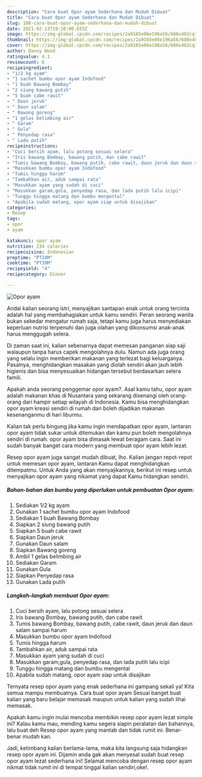 ```yaml
---
description: "Cara buat Opor ayam Sederhana dan Mudah Dibuat"
title: "Cara buat Opor ayam Sederhana dan Mudah Dibuat"
slug: 108-cara-buat-opor-ayam-sederhana-dan-mudah-dibuat
date: 2021-02-13T19:10:00.655Z
image: https://img-global.cpcdn.com/recipes/2a9165e06e196a56/680x482cq70/opor-ayam-foto-resep-utama.jpg
thumbnail: https://img-global.cpcdn.com/recipes/2a9165e06e196a56/680x482cq70/opor-ayam-foto-resep-utama.jpg
cover: https://img-global.cpcdn.com/recipes/2a9165e06e196a56/680x482cq70/opor-ayam-foto-resep-utama.jpg
author: Danny Wood
ratingvalue: 4.1
reviewcount: 6
recipeingredient:
- "1/2 kg ayam"
- "1 sachet bumbu opor ayam Indofood"
- "1 buah Bawang Bombay"
- "2 siung bawang putih"
- "5 buah cabe rawit"
- " Daun jeruk"
- " Daun salam"
- " Bawang goreng"
- "1 gelas belimbing air"
- " Garam"
- " Gula"
- " Penyedap rasa"
- " Lada putih"
recipeinstructions:
- "Cuci bersih ayam, lalu potong sesuai selera"
- "Iris bawang Bombay, bawang putih, dan cabe rawit"
- "Tumis bawang Bombay, bawang putih, cabe rawit, daun jeruk dan daun salam sampai harum"
- "Masukkan bumbu opor ayam Indofood"
- "Tumis hingga harum"
- "Tambahkan air, aduk sampai rata"
- "Masukkan ayam yang sudah di cuci"
- "Masukkan garam,gula, penyedap rasa, dan lada putih lalu icipi"
- "Tunggu hingga matang dan bumbu mengental"
- "Apabila sudah matang, opor ayam siap untuk disajikan"
categories:
- Resep
tags:
- opor
- ayam

katakunci: opor ayam 
nutrition: 234 calories
recipecuisine: Indonesian
preptime: "PT24M"
cooktime: "PT39M"
recipeyield: "4"
recipecategory: Dinner

---
```



![Opor ayam](https://img-global.cpcdn.com/recipes/2a9165e06e196a56/680x482cq70/opor-ayam-foto-resep-utama.jpg)

Andai kalian seorang istri, menyajikan santapan enak untuk orang tercinta adalah hal yang membahagiakan untuk kamu sendiri. Peran seorang  wanita bukan sekedar mengatur rumah saja, tetapi kamu juga harus menyediakan keperluan nutrisi terpenuhi dan juga olahan yang dikonsumsi anak-anak harus menggugah selera.

Di zaman  saat ini, kalian sebenarnya dapat memesan panganan siap saji walaupun tanpa harus capek mengolahnya dulu. Namun ada juga orang yang selalu ingin memberikan makanan yang terlezat bagi keluarganya. Pasalnya, menghidangkan masakan yang diolah sendiri akan jauh lebih higienis dan bisa menyesuaikan hidangan tersebut berdasarkan selera famili. 



Apakah anda seorang penggemar opor ayam?. Asal kamu tahu, opor ayam adalah makanan khas di Nusantara yang sekarang disenangi oleh orang-orang dari hampir setiap wilayah di Indonesia. Kamu bisa menghidangkan opor ayam kreasi sendiri di rumah dan boleh dijadikan makanan kesenanganmu di hari liburmu.

Kalian tak perlu bingung jika kamu ingin mendapatkan opor ayam, lantaran opor ayam tidak sukar untuk ditemukan dan kamu pun boleh mengolahnya sendiri di rumah. opor ayam bisa dimasak lewat beragam cara. Saat ini sudah banyak banget cara modern yang membuat opor ayam lebih lezat.

Resep opor ayam juga sangat mudah dibuat, lho. Kalian jangan repot-repot untuk memesan opor ayam, lantaran Kamu dapat menghidangkan ditempatmu. Untuk Anda yang akan menyajikannya, berikut ini resep untuk menyajikan opor ayam yang nikamat yang dapat Kamu hidangkan sendiri.

<!--inarticleads1-->

##### Bahan-bahan dan bumbu yang diperlukan untuk pembuatan Opor ayam:

1. Sediakan 1/2 kg ayam
1. Gunakan 1 sachet bumbu opor ayam Indofood
1. Sediakan 1 buah Bawang Bombay
1. Siapkan 2 siung bawang putih
1. Siapkan 5 buah cabe rawit
1. Siapkan  Daun jeruk
1. Gunakan  Daun salam
1. Siapkan  Bawang goreng
1. Ambil 1 gelas belimbing air
1. Sediakan  Garam
1. Gunakan  Gula
1. Siapkan  Penyedap rasa
1. Gunakan  Lada putih




<!--inarticleads2-->

##### Langkah-langkah membuat Opor ayam:

1. Cuci bersih ayam, lalu potong sesuai selera
1. Iris bawang Bombay, bawang putih, dan cabe rawit
1. Tumis bawang Bombay, bawang putih, cabe rawit, daun jeruk dan daun salam sampai harum
1. Masukkan bumbu opor ayam Indofood
1. Tumis hingga harum
1. Tambahkan air, aduk sampai rata
1. Masukkan ayam yang sudah di cuci
1. Masukkan garam,gula, penyedap rasa, dan lada putih lalu icipi
1. Tunggu hingga matang dan bumbu mengental
1. Apabila sudah matang, opor ayam siap untuk disajikan




Ternyata resep opor ayam yang enak sederhana ini gampang sekali ya! Kita semua mampu membuatnya. Cara buat opor ayam Sesuai banget buat kalian yang baru belajar memasak maupun untuk kalian yang sudah lihai memasak.

Apakah kamu ingin mulai mencoba membikin resep opor ayam lezat simple ini? Kalau kamu mau, mending kamu segera siapin peralatan dan bahannya, lalu buat deh Resep opor ayam yang mantab dan tidak rumit ini. Benar-benar mudah kan. 

Jadi, ketimbang kalian berlama-lama, maka kita langsung saja hidangkan resep opor ayam ini. Dijamin anda gak akan menyesal sudah buat resep opor ayam lezat sederhana ini! Selamat mencoba dengan resep opor ayam nikmat tidak rumit ini di tempat tinggal kalian sendiri,oke!.

